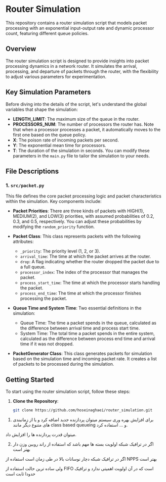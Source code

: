 # Router Simulation

This repository contains a router simulation script that models packet processing with an exponential input-output rate and dynamic processor count, featuring different queue policies.

## Overview

The router simulation script is designed to provide insights into packet processing dynamics in a network router. It simulates the arrival, processing, and departure of packets through the router, with the flexibility to adjust various parameters for experimentation.

## Key Simulation Parameters

Before diving into the details of the script, let's understand the global variables that shape the simulation:

- **LENGTH_LIMIT**: The maximum size of the queue in the router.
- **PROCESSORS_NUM**: The number of processors the router has. Note that when a processor processes a packet, it automatically moves to the first one based on the queue policy.
- **X**: The poison rate of incoming packets per second.
- **Y**: The exponential mean time for processors.
- **T**: The duration of the simulation in seconds. You can modify these parameters in the `main.py` file to tailor the simulation to your needs.

## File Descriptions

### 1. `src/packet.py`

This file defines the core packet processing logic and packet characteristics within the simulation. Key components include:

- **Packet Priorities**: There are three kinds of packets with HIGH(1), MEDIUM(2), and LOW(3) priorities, with assumed probabilities of 0.2, 0.3, and 0.5, respectively. You can adjust these probabilities by modifying the `random_priority` function.

- **Packet Class**: This class represents packets with the following attributes:
    - `_priority`: The priority level (1, 2, or 3).
    - `arrival_time`: The time at which the packet arrives at the router.
    - `drop`: A flag indicating whether the router dropped the packet due to a full queue.
    - `processor_index`: The index of the processor that manages the packet.
    - `process_start_time`: The time at which the processor starts handling the packet.
    - `process_end_time`: The time at which the processor finishes processing the packet.

- **Queue Time and System Time**: Two essential definitions in the simulation:
    - Queue Time: The time a packet spends in the queue, calculated as the difference between arrival time and process start time.
    - System Time: The total time a packet spends in the entire system, calculated as the difference between process end time and arrival time if it was not dropped.

- **PacketGenerator Class**: This class generates packets for simulation based on the simulation time and incoming packet rate. It creates a list of packets to be processed during the simulation.

## Getting Started

To start using the router simulation script, follow these steps:

1. **Clone the Repository**:

   ```bash
   git clone https://github.com/hoseinaghaei/router_simulation.git


1) برای افزایش بهره وری سیستم میتوان پردازنده جدید اضافه کرد و یا از زمانبندی های متنوع دیگر مانند class based queueing و ... استفاده کرد.

میتوان قدرت پردازنده ها را افزایش داد.

2) اگر در ترافیک شبکه اولویت بسته ها مهم باشد که استفاده از راند روبین وزن دار بهتر است

اگر در ترافیک شبکه دچار نوسانات بالا در طی زمان است استفاده از NPPS بهتر است 

ولی ساده ترین حالت استفاده از FIFO است که در آن اولویت اهمیتی ندارد و ترافیک حدودا ثابت است
